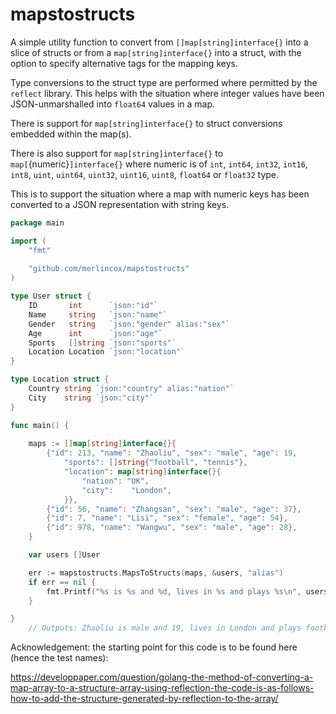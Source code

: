 # mapstostructs

A simple utility function to convert from `[]map[string]interface{}` into a slice of structs or from a `map[string]interface{}` into a struct, with the option to specify alternative tags for the mapping keys.

Type conversions to the struct type are performed where permitted by the `reflect` library. This helps with the situation where integer values have been JSON-unmarshalled into `float64` values in a map.

There is support for `map[string]interface{}` to struct conversions embedded within the map(s).

There is also support for `map[string]interface{}` to `map[`{numeric}`]interface{}` where numeric is of `int`, `int64`, `int32`, `int16`, `int8`, `uint`, `uint64`, `uint32`, `uint16`, `uint8`, `float64` or `float32` type.

This is to support the situation where a map with numeric keys has been converted to a JSON representation with string keys.

```go
package main

import (
	"fmt"
	
	"github.com/merlincox/mapstostructs"
)

type User struct {
	ID       int      `json:"id"`
	Name     string   `json:"name"`
	Gender   string   `json:"gender" alias:"sex"`
	Age      int      `json:"age"`
	Sports   []string `json:"sports"`
	Location Location `json:"location"`
}

type Location struct {
	Country string `json:"country" alias:"nation"`
	City    string `json:"city"`
}

func main() {
	
	maps := []map[string]interface{}{
		{"id": 213, "name": "Zhaoliu", "sex": "male", "age": 19,
			"sports": []string{"football", "tennis"},
			"location": map[string]interface{}{
				"nation": "UK",
				"city":    "London",
			}},
		{"id": 56, "name": "Zhangsan", "sex": "male", "age": 37},
		{"id": 7, "name": "Lisi", "sex": "female", "age": 54},
		{"id": 978, "name": "Wangwu", "sex": "male", "age": 28},
	}

	var users []User

	err := mapstostructs.MapsToStructs(maps, &users, "alias")
	if err == nil {
		fmt.Printf("%s is %s and %d, lives in %s and plays %s\n", users[0].Name, users[0].Gender, users[0].Age, users[0].Location.City, users[0].Sports[0])
	}

}
	// Outputs: Zhaoliu is male and 19, lives in London and plays football

```

Acknowledgement: the starting point for this code is to be found here (hence the test names):

https://developpaper.com/question/golang-the-method-of-converting-a-map-array-to-a-structure-array-using-reflection-the-code-is-as-follows-how-to-add-the-structure-generated-by-reflection-to-the-array/
